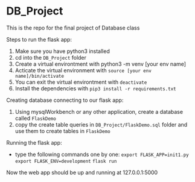 # DB_Project
This is the repo for the final project of Database class

Steps to run the flask app:
1. Make sure you have python3 installed
2. cd into the `DB_Project` folder
3. Create a virtual environtment with python3 -m venv [your env name]
4. Acticate the virtual environment with `source [your env name]/bin/activate`
5. You can exit the virtual environtment with `deactivate`
6. Install the dependencies with `pip3 install -r requirements.txt`

Creating database connecting to our flask app:
1. Using mysqlWorkbench or any other application, create a database called `FlaskDemo`
2. copy the create table queries in `DB_Project/FlaskDemo.sql` folder and use them to create tables in `FlaskDemo`

Running the flask app:
- type the following commands one by one:
    `export FLASK_APP=init1.py`
    `export FLASK_ENV=development`
    `flask run`

Now the web app should be up and running at 127.0.0.1:5000


